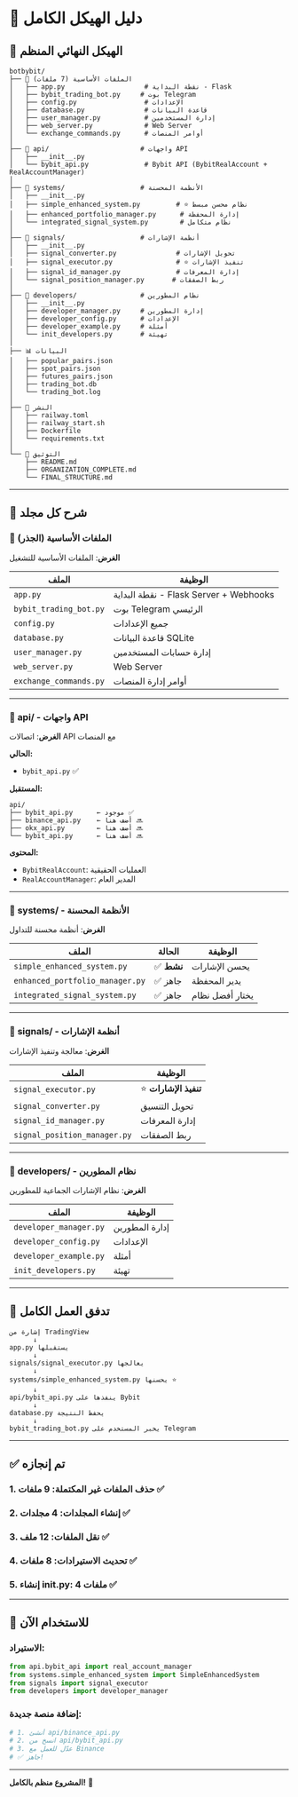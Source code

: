 # 📁 دليل الهيكل الكامل

## 📂 الهيكل النهائي المنظم

```
botbybit/
├── 📱 الملفات الأساسية (7 ملفات)
│   ├── app.py                    # نقطة البداية - Flask
│   ├── bybit_trading_bot.py     # بوت Telegram
│   ├── config.py                 # الإعدادات
│   ├── database.py               # قاعدة البيانات
│   ├── user_manager.py           # إدارة المستخدمين
│   ├── web_server.py             # Web Server
│   └── exchange_commands.py      # أوامر المنصات
│
├── 🔌 api/                       # واجهات API
│   ├── __init__.py
│   └── bybit_api.py              # Bybit API (BybitRealAccount + RealAccountManager)
│
├── 🚀 systems/                   # الأنظمة المحسنة
│   ├── __init__.py
│   ├── simple_enhanced_system.py         # ⭐ نظام محسن مبسط
│   ├── enhanced_portfolio_manager.py      # إدارة المحفظة
│   └── integrated_signal_system.py        # نظام متكامل
│
├── 📡 signals/                   # أنظمة الإشارات
│   ├── __init__.py
│   ├── signal_converter.py               # تحويل الإشارات
│   ├── signal_executor.py                # ⭐ تنفيذ الإشارات
│   ├── signal_id_manager.py              # إدارة المعرفات
│   └── signal_position_manager.py       # ربط الصفقات
│
├── 👥 developers/                # نظام المطورين
│   ├── __init__.py
│   ├── developer_manager.py     # إدارة المطورين
│   ├── developer_config.py      # الإعدادات
│   ├── developer_example.py     # أمثلة
│   └── init_developers.py       # تهيئة
│
├── 📊 البيانات
│   ├── popular_pairs.json
│   ├── spot_pairs.json
│   ├── futures_pairs.json
│   ├── trading_bot.db
│   └── trading_bot.log
│
├── 🚂 النشر
│   ├── railway.toml
│   ├── railway_start.sh
│   ├── Dockerfile
│   └── requirements.txt
│
└── 📝 التوثيق
    ├── README.md
    ├── ORGANIZATION_COMPLETE.md
    └── FINAL_STRUCTURE.md
```

---

## 🎯 شرح كل مجلد

### 📱 **الملفات الأساسية** (الجذر)
**الغرض**: الملفات الأساسية للتشغيل

| الملف | الوظيفة |
|-------|---------|
| `app.py` | نقطة البداية - Flask Server + Webhooks |
| `bybit_trading_bot.py` | بوت Telegram الرئيسي |
| `config.py` | جميع الإعدادات |
| `database.py` | قاعدة البيانات SQLite |
| `user_manager.py` | إدارة حسابات المستخدمين |
| `web_server.py` | Web Server |
| `exchange_commands.py` | أوامر إدارة المنصات |

---

### 🔌 **api/** - واجهات API
**الغرض**: اتصالات API مع المنصات

**الحالي:**
- `bybit_api.py` ✅

**المستقبل:**
```
api/
├── bybit_api.py      ← موجود ✅
├── binance_api.py    ← أضف هنا 🔜
├── okx_api.py        ← أضف هنا 🔜
└── bybit_api.py      ← أضف هنا 🔜
```

**المحتوى:**
- `BybitRealAccount`: العمليات الحقيقية
- `RealAccountManager`: المدير العام

---

### 🚀 **systems/** - الأنظمة المحسنة
**الغرض**: أنظمة محسنة للتداول

| الملف | الحالة | الوظيفة |
|-------|--------|---------|
| `simple_enhanced_system.py` | ✅ **نشط** | يحسن الإشارات |
| `enhanced_portfolio_manager.py` | ✅ جاهز | يدير المحفظة |
| `integrated_signal_system.py` | ✅ جاهز | يختار أفضل نظام |

---

### 📡 **signals/** - أنظمة الإشارات
**الغرض**: معالجة وتنفيذ الإشارات

| الملف | الوظيفة |
|-------|---------|
| `signal_executor.py` | ⭐ **تنفيذ الإشارات** |
| `signal_converter.py` | تحويل التنسيق |
| `signal_id_manager.py` | إدارة المعرفات |
| `signal_position_manager.py` | ربط الصفقات |

---

### 👥 **developers/** - نظام المطورين
**الغرض**: نظام الإشارات الجماعية للمطورين

| الملف | الوظيفة |
|-------|---------|
| `developer_manager.py` | إدارة المطورين |
| `developer_config.py` | الإعدادات |
| `developer_example.py` | أمثلة |
| `init_developers.py` | تهيئة |

---

## 🔄 **تدفق العمل الكامل**

```
إشارة من TradingView
      ↓
app.py يستقبلها
      ↓
signals/signal_executor.py يعالجها
      ↓
systems/simple_enhanced_system.py يحسنها ⭐
      ↓
api/bybit_api.py ينفذها على Bybit
      ↓
database.py يحفظ النتيجة
      ↓
bybit_trading_bot.py يخبر المستخدم على Telegram
```

---

## ✅ **تم إنجازه**

### 1. **حذف الملفات غير المكتملة**: 9 ملفات ✅
### 2. **إنشاء المجلدات**: 4 مجلدات ✅
### 3. **نقل الملفات**: 12 ملف ✅
### 4. **تحديث الاستيرادات**: 8 ملفات ✅
### 5. **إنشاء __init__.py**: 4 ملفات ✅

---

## 🚀 **للاستخدام الآن**

### الاستيراد:
```python
from api.bybit_api import real_account_manager
from systems.simple_enhanced_system import SimpleEnhancedSystem
from signals import signal_executor
from developers import developer_manager
```

### إضافة منصة جديدة:
```python
# 1. أنشئ api/binance_api.py
# 2. انسخ من api/bybit_api.py
# 3. عدّل للعمل مع Binance
# ✅ جاهز!
```

---

**المشروع منظم بالكامل!** 🎉


